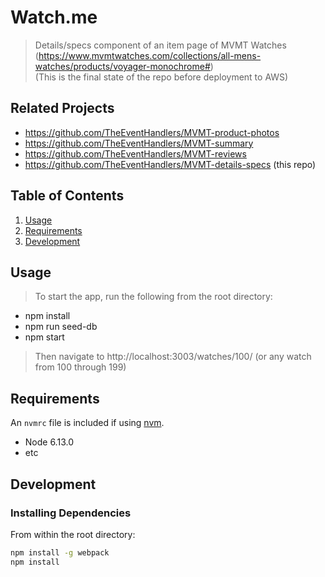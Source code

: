 # Watch.me

> Details/specs component of an item page of MVMT Watches  
> (https://www.mvmtwatches.com/collections/all-mens-watches/products/voyager-monochrome#)  
> (This is the final state of the repo before deployment to AWS)

## Related Projects

  - https://github.com/TheEventHandlers/MVMT-product-photos
  - https://github.com/TheEventHandlers/MVMT-summary
  - https://github.com/TheEventHandlers/MVMT-reviews
  - https://github.com/TheEventHandlers/MVMT-details-specs (this repo)

## Table of Contents

1. [Usage](#Usage)
1. [Requirements](#requirements)
1. [Development](#development)

## Usage

> To start the app, run the following from the root directory:
- npm install
- npm run seed-db
- npm start
> Then navigate to http://localhost:3003/watches/100/ (or any watch from 100 through 199)

## Requirements

An `nvmrc` file is included if using [nvm](https://github.com/creationix/nvm).

- Node 6.13.0
- etc

## Development

### Installing Dependencies

From within the root directory:

```sh
npm install -g webpack
npm install
```

